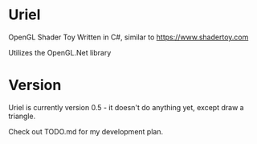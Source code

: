 # Uriel
OpenGL Shader Toy Written in C#, similar to https://www.shadertoy.com 

Utilizes the OpenGL.Net library

# Version

Uriel is currently version 0.5 - it doesn't do anything yet, except draw a triangle. 

Check out TODO.md for my development plan.
